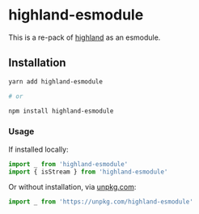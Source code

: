 # highland-esmodule

This is a re-pack of [highland](https://github.com/caolan/highland) as an esmodule.

## Installation

```bash
yarn add highland-esmodule

# or

npm install highland-esmodule
```

### Usage

If installed locally:

```js
import _ from 'highland-esmodule'
import { isStream } from 'highland-esmodule'
```

Or without installation, via [unpkg.com](unpkg.com):

```js
import _ from 'https://unpkg.com/highland-esmodule'
```
